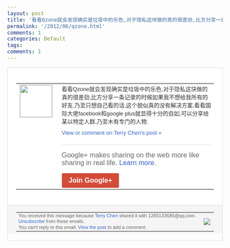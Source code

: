 ```yaml
---
layout: post
title: '看看Qzone就会发现确实是垃圾中的乐色,对于隐私这块做的真的很差劲,比方分享一条...'
permalink: '/2012/06/qzone.html'
comments: 1
categories: Default
tags: 
comments: 1
---
```

<div style="border:solid 1px #dfdfdf;color:#686868;font:13px Arial"><div style="background-color:#fff;padding:20px;"><table cellpadding="0" cellspacing="0"><tr><td style="padding-right:15px;vertical-align:top"><a href="https://plus.google.com/_/notifications/ngemlink?&amp;emid=CNDw1Na_1LACFQobTAodVSwAAA&amp;path=%2F108643996575278738906&amp;dt=1339909450581"><img height="75" src="https://lh3.googleusercontent.com/-KKRGTyJ5Bl0/AAAAAAAAAAI/AAAAAAAAEEY/jllxqER5dCk/s75-c-k-a/photo.jpg" style="border:solid 1px #cccccc;" width="75"/></a></td><td style="width:578px;color:#333;font:13px Arial;vertical-align:top;"><div style="padding-bottom:10px">看看Qzone就会发现确实是垃圾中的乐色<wbr/>,对于隐私这块做的真的很差劲,比方分享一<wbr/>条记录的时候如果我不想给我所有的好友,乃<wbr/>至只想自己看的话,这个貌似真的没有解决方<wbr/>案,看看国际大佬facebook和goo<wbr/>gle plus就显得十分的自如,可以分享给某以<wbr/>特定人群,乃至木有专门的人物.</div><a href="https://plus.google.com/_/notifications/ngemlink?&amp;emid=CNDw1Na_1LACFQobTAodVSwAAA&amp;path=%2F108643996575278738906%2Fposts%2F3RExfDRm4Vn%3Fgpinv%3DAMIXal-o5oemcQPxPsLAHpoKwNXyZ2pKSx2STkk6HdRaTtJ7X1jLuFy03iA4WMn91qKiBHnCLutzLHGJd6XqIfogspDwFRC-UDrV1Nu0oRkjlociW4sID20&amp;dt=1339909450581" style="color:#3366CC;text-decoration:none;">View or comment on Terry Chen's post »</a><div style="margin-top:20px;border-top:solid 1px #dfdfdf"><div style="padding:15px 0;color:#686868;font:16px Arial;">Google+ makes sharing on the web more like sharing in real life. <a href="http://www.google.com/+/learnmore/" style="color:#3366CC;text-decoration:none;">Learn more</a>.</div><a href="https://plus.google.com/_/notifications/ngemlink?&amp;emid=CNDw1Na_1LACFQobTAodVSwAAA&amp;path=%2F%3Fgpinv%3DAMIXal-o5oemcQPxPsLAHpoKwNXyZ2pKSx2STkk6HdRaTtJ7X1jLuFy03iA4WMn91qKiBHnCLutzLHGJd6XqIfogspDwFRC-UDrV1Nu0oRkjlociW4sID20&amp;dt=1339909450581" style="display:inline-block;padding:7px 15px;background-color:#d44b38; color:#fff;font-size:16px; font-weight:bold;border-radius:2px;border:solid 1px #c43b28; white-space:nowrap;text-decoration:none">Join Google+</a></div></td></tr></table></div><div style="border-top:solid 1px #dfdfdf;padding:0 20px; background-color:#f5f5f5"><table cellpadding="0" cellspacing="0" style="height:50px"><tbody><tr><td style="vertical-align:middle;width:100%; color:#636363;font:11px Arial; line-height:120%">You received this message because <a href="https://plus.google.com/_/notifications/ngemlink?&amp;emid=CNDw1Na_1LACFQobTAodVSwAAA&amp;path=%2F108643996575278738906%3Fgpinv%3DAMIXal-o5oemcQPxPsLAHpoKwNXyZ2pKSx2STkk6HdRaTtJ7X1jLuFy03iA4WMn91qKiBHnCLutzLHGJd6XqIfogspDwFRC-UDrV1Nu0oRkjlociW4sID20&amp;dt=1339909450581" style="color:#3366CC;text-decoration:none;">Terry Chen</a> shared it with 1265133686@qq.com. <a href="https://plus.google.com/_/notifications/ngemlink?&amp;emid=CNDw1Na_1LACFQobTAodVSwAAA&amp;path=%2F_%2Fnonplus%2Femailsettings%3Fgpinv%3DAMIXal-o5oemcQPxPsLAHpoKwNXyZ2pKSx2STkk6HdRaTtJ7X1jLuFy03iA4WMn91qKiBHnCLutzLHGJd6XqIfogspDwFRC-UDrV1Nu0oRkjlociW4sID20%26est%3DADH5u8XmjiG2Bqd2Yhhhxwfr3ueYlFTH05p49hnuQE09tAbcAQZy2fkeebTsSANsprEThx3-XWXtwoagI065vSZAl_pIzdfKPXsw0XPpe1SBMxTA6DS7oeg0E51nMzCZTz7AHnImyt7K&amp;dt=1339909450581" style="color:#3366CC;text-decoration:none;">Unsubscribe</a> from these emails.<br/>You can't reply to this email. <a href="https://plus.google.com/_/notifications/ngemlink?&amp;emid=CNDw1Na_1LACFQobTAodVSwAAA&amp;path=%2F108643996575278738906%2Fposts%2F3RExfDRm4Vn%3Fgpinv%3DAMIXal-o5oemcQPxPsLAHpoKwNXyZ2pKSx2STkk6HdRaTtJ7X1jLuFy03iA4WMn91qKiBHnCLutzLHGJd6XqIfogspDwFRC-UDrV1Nu0oRkjlociW4sID20&amp;dt=1339909450581" style="color:#3366CC;text-decoration:none;">View the post</a> to add a comment.<br/></td><td><img src="https://ssl.gstatic.com/s2/oz/images/notifications/logo/google-plus-6617a72bb36cc548861652780c9e6ff1.png"/></td></tr></tbody></table></div></div>